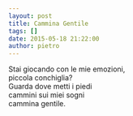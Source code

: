 ```yaml
---
layout: post
title: Cammina Gentile
tags: []
date: 2015-05-18 21:22:00
author: pietro
---
```

Stai giocando con le mie emozioni,<br/>piccola conchiglia?<br/>Guarda dove metti i piedi<br/>cammini sui miei sogni<br/>cammina gentile.
